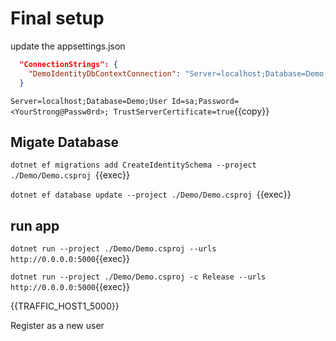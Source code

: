 # Final setup

update the appsettings.json

```json
  "ConnectionStrings": {
    "DemoIdentityDbContextConnection": "Server=localhost;Database=Demo;User Id=sa;Password=<YourStrong@Passw0rd>; TrustServerCertificate=true"
  }
```
`Server=localhost;Database=Demo;User Id=sa;Password=<YourStrong@Passw0rd>; TrustServerCertificate=true`{{copy}}

## Migate  Database

`dotnet ef migrations add CreateIdentitySchema --project ./Demo/Demo.csproj `{{exec}}

`dotnet ef database update --project ./Demo/Demo.csproj `{{exec}}

## run app

`dotnet run --project ./Demo/Demo.csproj --urls http://0.0.0.0:5000`{{exec}}

`dotnet run --project ./Demo/Demo.csproj -c Release --urls http://0.0.0.0:5000`{{exec}}

{{TRAFFIC_HOST1_5000}}

Register as a new user
